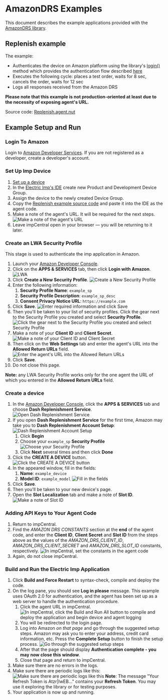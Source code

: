 # AmazonDRS Examples #

This document describes the example applications provided with the [AmazonDRS library](../README.md).

## Replenish example ##

The example:
- Authenticates the device on Amazon platform using the library's [login()](../README.md#logindevicemodel-deviceserial-onauthenticated-testdevice) method which provides the authentication flow described [here](../README.md#authentication)
- Executes the following cycle: places a test order, waits for 8 sec, cancels the order, waits for 12 sec
- Logs all responses received from the Amazon DRS

**Please note that this example is not production-oriented at least due to the necessity of exposing agent's URL.**

Source code: [Replenish.agent.nut](./Replenish.agent.nut)

## Example Setup and Run ##

### Login To Amazon ###

Login to [Amazon Developer Services](https://developer.amazon.com/login.html).
If you are not registered as a developer, create a developer's account.

### Set Up Imp Device ###

1. [Set up a device](https://developer.electricimp.com/gettingstarted)
1. In the [Electric Imp's IDE](https://impcentral.electricimp.com) create new Product and Development Device Group.
1. Assign the device to the newly created Device Group.
1. Copy the [Replenish example source code](./Replenish.agent.nut) and paste it into the IDE as the agent code.
1. Make a note of the agent's URL. It will be required for the next steps.
![Make a note of the agent's URL](images/AgentURL.png "Make a note of the agent's URL")
1. Leave impCentral open in your browser &mdash; you will be returning to it later.

### Create an LWA Security Profile ###

This stage is used to authenticate the imp application in Amazon.

1. Launch your [Amazon Developer Console](https://developer.amazon.com/home.html).
1. Click on the **APPS & SERVICES** tab, then click **Login with Amazon**.
![LWA](images/LWA.png "LWA")
1. Click **Create a New Security Profile**.
![Create a New Security Profile](images/CreateSP.png "Create a New Security Profile")
1. Enter the following information:
    1. **Security Profile Name**: `example_sp`
    1. **Security Profile Description**: `example_sp_desc`
    1. **Consent Privacy Notice URL**: `https://example.com`
1. Click **Save**.
![Enter required information and click Save](images/InfoForSP.png "Enter required information and click Save")
1. Then you'll be taken to your list of security profiles. Click the gear next to the Security Profile you created and select **Security Profile**.
![Click the gear next to the Security Profile you created and select Security Profile](images/ViewSP.png "Click the gear next to the Security Profile you created and select Security Profile")
1. Make a note of your **Client ID** and **Client Secret**.
![Make a note of your Client ID and Client Secret](images/Credentials.png "Make a note of your Client ID and Client Secret")
1. Then click on the **Web Settings** tab and enter the agent's URL into the **Allowed Return URLs** field.
![Enter the agent's URL into the Allowed Return URLs](images/AllowedURLs.png "Enter the agent's URL into the Allowed Return URLs")
1. Click **Save**.
1. Do not close this page.

**Note:** any LWA Security Profile works only for the one agent the URL of which you entered in the **Allowed Return URLs** field.

### Create a device ###

1. In the [Amazon Developer Console](https://developer.amazon.com/home.html), click the **APPS & SERVICES** tab and choose **Dash Replenishment Service**.
![Open Dash Replenishment Service](images/DRS.png "Open Dash Replenishment Service")
1. If you open **Dash Replenishment Service** for the first time, Amazon may take you to **Dash Replenishment Account Setup**:
![Dash Replenishment Account Setup](images/DRSSetup.png "Dash Replenishment Account Setup")
    1. Click **Begin**
    1. Choose your `example_sp` **Security Profile**
![Choose your Security Profile](images/DRSSetupSP.png "Choose your Security Profile")
    1. Click **Next** several times and then click **Done**
1. Click the **CREATE A DEVICE** button.
![Click the CREATE A DEVICE button](images/DRSCreate.png "Click the CREATE A DEVICE button")
1. In the appeared window, fill in the fields:
    1. **Name**: `example_device`
    2. **Model ID**: `example_model`
![Fill in the fields](images/CreateDevice.png "Fill in the fields")
1. Click **Save**.
1. Then you'll be taken to your new device's page.
1. Open the **Slot Localization** tab and make a note of **Slot ID**.
![Make a note of Slot ID](images/SlotID.png "Make a note of Slot ID")

### Adding API Keys to Your Agent Code ###

1. Return to impCentral.
1. Find the *AMAZON DRS CONSTANTS* section at the **end** of the agent code, and enter the **Client ID**, **Client Secret** and **Slot ID** from the steps above as the values of the *AMAZON_DRS_CLIENT_ID*, *AMAZON_DRS_CLIENT_SECRET* and *AMAZON_DRS_SLOT_ID* constants, respectively.
![In impCentral, set the constants in the agent code](images/SetConstants.png "In impCentral, set the constants in the agent code")
1. Again, do not close impCentral.

### Build and Run the Electric Imp Application ###

1. Click **Build and Force Restart** to syntax-check, compile and deploy the code.
1. On the log pane, you should see **Log in please** message. This example uses OAuth 2.0 for authentication, and the agent has been set up as a web server to handle the authentication procedure.
    1. Click the agent URL in impCentral.
![In impCentral, click the Build and Run All button to compile and deploy the application and begin device and agent logging](images/Run.png "In impCentral, click the Build and Run All button to compile and deploy the application and begin device and agent logging")
    1. You will be redirected to the login page.
    1. Log into Amazon *on that page* and go through the suggested setup steps. Amazon may ask you to enter your address, credit card information, etc. Press the **Complete Setup** button to finish the setup process.
    ![Go through the suggested setup steps](images/AmazonSetup.png "Go through the suggested setup steps")
    1. After that the page should display **Authentication complete - you may now close this window**.
    1. Close that page and return to impCentral.
1. Make sure there are no errors in the logs.
1. Make sure there are periodic logs like this:
![Make sure there are periodic logs like this](images/PeriodicLogs.png "Make sure there are periodic logs like this")
**Note**: The message "Your Refresh Token is Atzr|IwEB..." contains your **Refresh Token**. You may use it exploring the library or for testing purposes.
1. Your application is now up and running.
